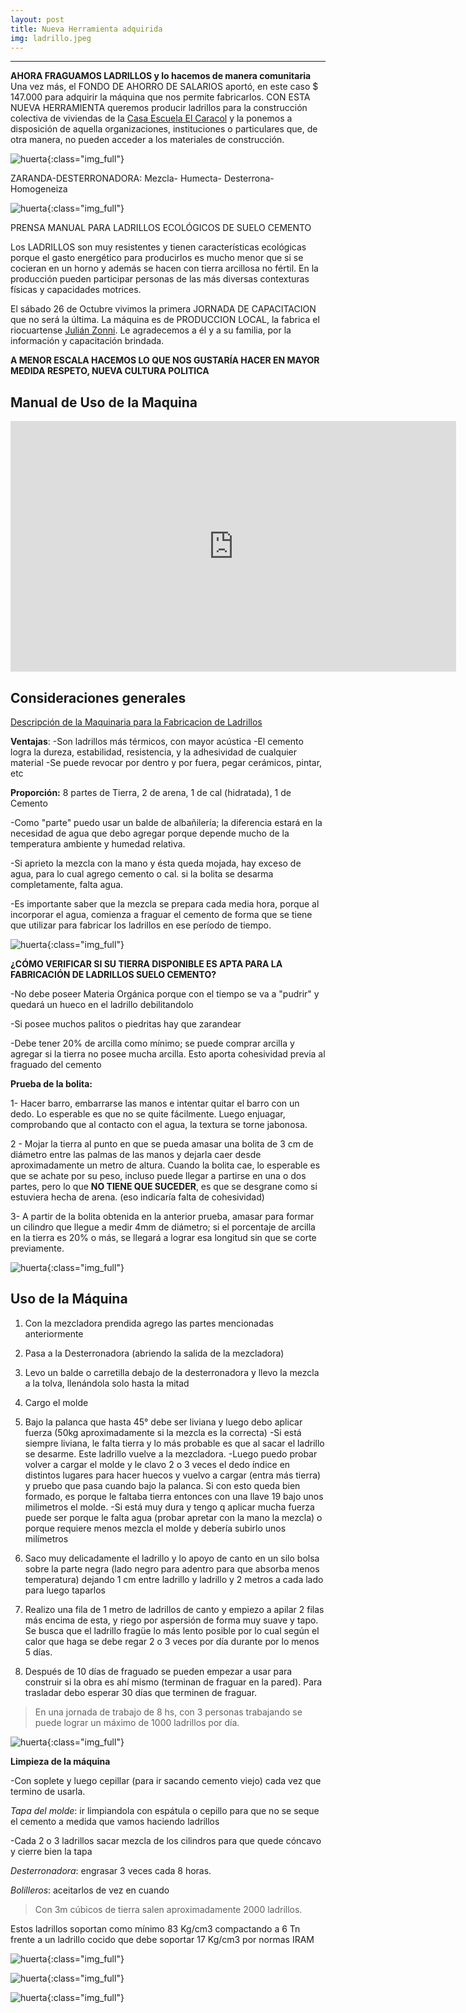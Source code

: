 ```yaml
---
layout: post
title: Nueva Herramienta adquirida
img: ladrillo.jpeg
---
```


---
__AHORA FRAGUAMOS LADRILLOS y lo hacemos de manera comunitaria__
Una vez más, el FONDO DE AHORRO DE SALARIOS aportó, en este caso $ 147.000 para adquirir la máquina que nos permite fabricarlos.
CON ESTA NUEVA HERRAMIENTA queremos producir ladrillos para la construcción colectiva de viviendas de la [Casa Escuela El Caracol](https://www.facebook.com/ConcejoDeliberanteCiudadano/) y la ponemos a disposición de aquella organizaciones, instituciones o particulares que, de otra manera, no pueden acceder a los materiales de construcción.

![huerta]({{site.baseurl}}/img/mezcladora.png){:class="img_full"}

ZARANDA-DESTERRONADORA: Mezcla- Humecta- Desterrona- Homogeneiza

 ![huerta]({{site.baseurl}}/img/prensa_manual.png){:class="img_full"}

 PRENSA MANUAL PARA LADRILLOS ECOLÓGICOS DE SUELO CEMENTO


Los LADRILLOS son muy resistentes y tienen características ecológicas porque el gasto energético para producirlos es mucho menor que si se cocieran en un horno y además se hacen con tierra arcillosa no fértil. En la producción pueden participar personas de las más diversas contexturas físicas y capacidades motrices.

El sábado 26 de Octubre vivimos la primera JORNADA DE CAPACITACION que no será la última. La máquina es de PRODUCCION LOCAL, la fabrica el riocuartense [Julián Zonni](http://jzonni.com.ar). Le agradecemos a él y a su familia, por la información y capacitación brindada.

__A MENOR ESCALA HACEMOS LO QUE NOS GUSTARÍA HACER EN MAYOR MEDIDA
RESPETO, NUEVA CULTURA POLITICA__


## Manual de Uso de la Maquina

  <iframe width="713" height="401" src="https://www.youtube.com/embed/YgKlQcHPN_s" frameborder="0" allow="accelerometer; autoplay; encrypted-media; gyroscope; picture-in-picture" allowfullscreen></iframe>


## Consideraciones generales

[Descripción de la Maquinaria para la Fabricacion de Ladrillos]({{site.baseurl}}/archivos/Zonni.pdf)

__Ventajas__:
-Son ladrillos más térmicos, con mayor acústica
-El cemento logra la dureza, estabilidad, resistencia, y la adhesividad de cualquier material
-Se puede revocar por dentro y por fuera, pegar cerámicos, pintar, etc

__Proporción:__ 8 partes de Tierra, 2 de arena, 1 de cal (hidratada), 1 de Cemento

-Como "parte" puedo usar un balde de albañilería; la diferencia estará en la necesidad de agua que debo agregar porque depende mucho de la temperatura ambiente y humedad relativa.

-Si aprieto la mezcla con la mano y ésta queda mojada, hay exceso de agua, para lo cual agrego cemento o cal. si la bolita se desarma completamente, falta agua.

-Es importante saber que la mezcla se prepara cada media hora, porque al incorporar el agua, comienza a fraguar el cemento de forma que se tiene que utilizar para fabricar los ladrillos en ese período de tiempo.

![huerta]({{site.baseurl}}/img/ladrillo2.jpeg){:class="img_full"}  

__¿CÓMO VERIFICAR SI SU TIERRA DISPONIBLE ES APTA PARA LA FABRICACIÓN DE LADRILLOS SUELO CEMENTO?__

-No debe poseer Materia Orgánica porque con el tiempo se va a "pudrir" y quedará un hueco en el ladrillo debilitandolo

-Si posee muchos palitos o piedritas hay que zarandear

-Debe tener 20% de arcilla como mínimo; se puede comprar arcilla y agregar si la tierra no posee mucha arcilla. Esto aporta cohesividad previa al fraguado del cemento

__Prueba de la bolita:__

1- Hacer barro, embarrarse las manos e intentar quitar el barro con un dedo. Lo esperable es que no se quite fácilmente. Luego enjuagar, comprobando que al contacto con el agua, la textura se torne jabonosa.

2 - Mojar la tierra al punto en que se pueda amasar una bolita de 3 cm de diámetro entre las palmas de las manos y dejarla caer desde aproximadamente un metro de altura. Cuando la bolita cae, lo esperable es que se achate por su peso, incluso puede llegar a partirse en una o dos partes, pero lo que __NO TIENE QUE SUCEDER__, es que se desgrane como si estuviera hecha de arena. (eso indicaría falta de cohesividad)

3- A partir de la bolita obtenida en la anterior prueba, amasar para formar un cilindro que llegue a medir 4mm de diámetro; si el porcentaje de arcilla en la tierra es 20% o más, se llegará a lograr esa longitud sin que se corte previamente.

![huerta]({{site.baseurl}}/img/ladrillo3.jpeg){:class="img_full"}  

## Uso de la Máquina

1) Con la mezcladora prendida agrego las partes mencionadas anteriormente

2) Pasa a la Desterronadora (abriendo la salida de la mezcladora)

3) Levo un balde o carretilla debajo de la desterronadora y llevo la mezcla a la tolva, llenándola solo hasta la mitad

4) Cargo el molde

5) Bajo la palanca que hasta 45° debe ser liviana y luego debo aplicar fuerza (50kg aproximadamente si la mezcla es la correcta)
-Si está siempre liviana, le falta tierra y lo más probable es que al sacar el ladrillo se desarme. Este ladrillo vuelve a la mezcladora.
-Luego puedo probar volver a cargar el molde y le clavo 2 o 3 veces el dedo índice en distintos lugares para hacer huecos y vuelvo a cargar (entra más tierra) y pruebo que pasa cuando bajo la palanca. Si con esto queda bien formado, es porque le faltaba tierra entonces con una llave 19 bajo unos milimetros el molde.
-Si está muy dura y tengo q aplicar mucha fuerza puede ser porque le falta agua (probar apretar con la mano la mezcla) o porque requiere menos mezcla el molde y debería subirlo unos milímetros

6) Saco muy delicadamente el ladrillo y lo apoyo de canto en un silo bolsa sobre la parte negra (lado negro para adentro para que absorba menos temperatura) dejando 1 cm entre ladrillo y ladrillo y 2 metros a cada lado para luego taparlos

7) Realizo una fila de 1 metro de ladrillos de canto y empiezo a apilar 2 filas más encima de esta, y riego por aspersión de forma muy suave y tapo. Se busca que el ladrillo fragüe lo más lento posible por lo cual según el calor que haga se debe regar 2 o 3 veces por día durante por lo menos 5 días.

8) Después de 10 días de fraguado se pueden empezar a usar para construir si la obra es ahí mismo (terminan de fraguar en la pared). Para trasladar debo esperar 30 días que terminen de fraguar.

> En una jornada de trabajo de 8 hs, con 3 personas trabajando se puede lograr un máximo de 1000 ladrillos por día.

![huerta]({{site.baseurl}}/img/ladrillo4.jpeg){:class="img_full"}  

__Limpieza de la máquina__

-Con soplete y luego cepillar (para ir sacando cemento viejo) cada vez que termino de usarla.

_Tapa del molde_: ir limpiandola con espátula o cepillo para que no se seque el cemento a medida que vamos haciendo ladrillos

-Cada 2 o 3 ladrillos sacar mezcla de los cilindros para que quede cóncavo y cierre bien la tapa

_Desterronadora_: engrasar 3 veces cada 8 horas.

_Bolilleros_: aceitarlos de vez en cuando

> Con 3m cúbicos de tierra salen aproximadamente 2000 ladrillos.

Estos ladrillos soportan como mínimo 83 Kg/cm3 compactando a 6 Tn frente a un ladrillo cocido que debe soportar 17 Kg/cm3 por normas IRAM

![huerta]({{site.baseurl}}/img/ladrillo5.jpeg){:class="img_full"}  

![huerta]({{site.baseurl}}/img/ladrillo6.jpeg){:class="img_full"}  

![huerta]({{site.baseurl}}/img/ladrillo7.jpeg){:class="img_full"}  
